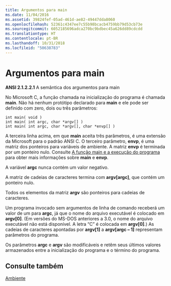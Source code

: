 ```yaml
---
title: Argumentos para main
ms.date: 11/04/2016
ms.assetid: 39824fef-05ad-461d-ae82-49447dda8060
ms.openlocfilehash: 52361c4347ee7c55b98bcacb4759bb79d53cb73e
ms.sourcegitcommit: 6052185696adca270bc9bdbec45a626dd89cdcdd
ms.translationtype: HT
ms.contentlocale: pt-BR
ms.lasthandoff: 10/31/2018
ms.locfileid: "50638783"
---
```

# <a name="arguments-to-main"></a>Argumentos para main

**ANSI 2.1.2.2.1** A semântica dos argumentos para main

No Microsoft C, a função chamada na inicialização do programa é chamada **main**. Não há nenhum protótipo declarado para **main** e ele pode ser definido com zero, dois ou três parâmetros:

```
int main( void )
int main( int argc, char *argv[] )
int main( int argc, char *argv[], char *envp[] )
```

A terceira linha acima, em que **main** aceita três parâmetros, é uma extensão da Microsoft para o padrão ANSI C. O terceiro parâmetro, **envp**, é uma matriz dos ponteiros para variáveis de ambiente. A matriz **envp** é terminada por um ponteiro nulo. Consulte [A função main e a execução do programa](../c-language/main-function-and-program-execution.md) para obter mais informações sobre **main** e **envp**.

A variável **argc** nunca contém um valor negativo.

A matriz de cadeias de caracteres termina com **argv[argc]**, que contém um ponteiro nulo.

Todos os elementos da matriz **argv** são ponteiros para cadeias de caracteres.

Um programa invocado sem argumentos de linha de comando receberá um valor de um para **argc**, já que o nome do arquivo executável é colocado em **argv[0]**. (Em versões do MS-DOS anteriores a 3.0, o nome do arquivo executável não está disponível. A letra “C” é colocada em **argv[0]**.) As cadeias de caracteres apontadas por **argv[1]** a **argv[argc – 1]** representam parâmetros do programa.

Os parâmetros **argc** e **argv** são modificáveis e retêm seus últimos valores armazenados entre a inicialização do programa e o término do programa.

## <a name="see-also"></a>Consulte também

[Ambiente](../c-language/environment.md)